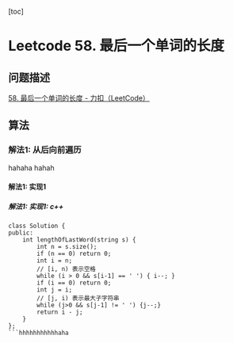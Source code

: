 

[toc]

# Leetcode 58. 最后一个单词的长度

## 问题描述

[58. 最后一个单词的长度 - 力扣（LeetCode）](https://leetcode-cn.com/problems/length-of-last-word/)

## 算法

### 解法1: 从后向前遍历

hahaha
hahah

#### 解法1: 实现1

##### 解法1: 实现1: c++

```
class Solution {
public:
    int lengthOfLastWord(string s) {
        int n = s.size();
        if (n == 0) return 0;
        int i = n;
        // [i, n) 表示空格
        while (i > 0 && s[i-1] == ' ') { i--; }
        if (i == 0) return 0;
        int j = i;
        // [j, i) 表示最大子字符串
        while (j>0 && s[j-1] != ' ') {j--;}
        return i - j;
    }
};
```hhhhhhhhhhhaha
